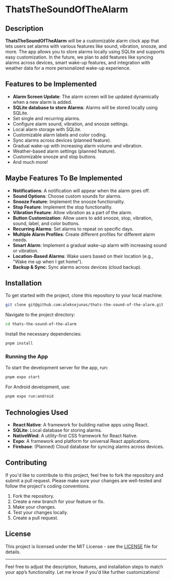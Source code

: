 # ThatsTheSoundOfTheAlarm

## Description

**ThatsTheSoundOfTheAlarm** will be a customizable alarm clock app that lets users set alarms with various features like sound, vibration, snooze, and more. The app allows you to store alarms locally using SQLite and supports easy customization. In the future, we plan to add features like syncing alarms across devices, smart wake-up features, and integration with weather data for a more personalized wake-up experience.

## Features to be Implemented

- **Alarm Screen Update**: The alarm screen will be updated dynamically when a new alarm is added.
- **SQLite database to store Alarms**: Alarms will be stored locally using SQLite.
- Set single and recurring alarms.
- Configure alarm sound, vibration, and snooze settings.
- Local alarm storage with SQLite.
- Customizable alarm labels and color coding.
- Sync alarms across devices (planned feature).
- Gradual wake-up with increasing alarm volume and vibration.
- Weather-based alarm settings (planned feature).
- Customizable snooze and stop buttons.
- And much more!

## Maybe Features To Be Implemented


- **Notifications**: A notification will appear when the alarm goes off.
- **Sound Options**: Choose custom sounds for alarms.
- **Snooze Feature**: Implement the snooze functionality.
- **Stop Feature**: Implement the stop functionality.
- **Vibration Feature**: Allow vibration as a part of the alarm.
- **Button Customization**: Allow users to add snooze, stop, vibration, sound, label, and color buttons.
- **Recurring Alarms**: Set alarms to repeat on specific days.
- **Multiple Alarm Profiles**: Create different profiles for different alarm needs.
- **Smart Alarm**: Implement a gradual wake-up alarm with increasing sound or vibration.
- **Location-Based Alarms**: Wake users based on their location (e.g., "Wake me up when I get home").
- **Backup & Sync**: Sync alarms across devices (cloud backup).

## Installation

To get started with the project, clone this repository to your local machine:

```bash
git clone git@github.com:aleksejunas/thats-the-sound-of-the-alarm.git
```

Navigate to the project directory:

```bash
cd thats-the-sound-of-the-alarm
```

Install the necessary dependencies:

```bash
pnpm install
```

### Running the App

To start the development server for the app, run:

```bash
pnpm expo start
```

For Android development, use:

```bash
pnpm expo run:android
```

## Technologies Used

- **React Native**: A framework for building native apps using React.
- **SQLite**: Local database for storing alarms.
- **NativeWind**: A utility-first CSS framework for React Native.
- **Expo**: A framework and platform for universal React applications.
- **Firebase**: (Planned) Cloud database for syncing alarms across devices.

## Contributing

If you'd like to contribute to this project, feel free to fork the repository and submit a pull request. Please make sure your changes are well-tested and follow the project's coding conventions.

1. Fork the repository.
2. Create a new branch for your feature or fix.
3. Make your changes.
4. Test your changes locally.
5. Create a pull request.

## License

This project is licensed under the MIT License - see the [LICENSE](LICENSE) file for details.

---

Feel free to adjust the description, features, and installation steps to match your app’s functionality. Let me know if you'd like further customizations!
